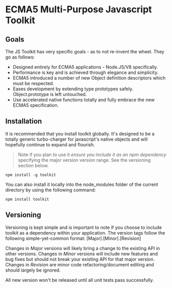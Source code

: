# ECMA5 Multi-Purpose Javascript Toolkit

## Goals
The JS Toolkit has very specific goals - as to not re-invent the wheel. They go as follows:

* Designed entirely for ECMA5 applications - Node.JS/V8 specifically.
* Performance is key and is achieved through elegance and simplicity.
* ECMA5 introduced a number of new Object definition descriptors which must be respected.
* Eases development by extending type prototypes safely. Object.prototype is left untouched.
* Use accelerated native functions totally and fully embrace the new ECMA5 specification.

## Installation
It is recommended that you install toolkit globally. It's designed to be a totally generic turbo-charger for javascript's native objects and will hopefully continue to expand and flourish.

> Note if you plan to use it *ensure you include it as an npm dependency* specifying the major version version range. See the versioning section below.

    npm install -g toolkit
    
You can also install it locally into the node_modules folder of the current directory by using the following command:

    npm install toolkit

## Versioning
Versioning is kept simple and is important to note if you choose to include toolkit as a dependency within your application. The version tags follow the following simple-yet-common format: [Major].[Minor].[Revision]

Changes in *Major* versions will likely bring a change to the existing API in other versions.
Changes in *Minor* versions will include new features and bug fixes but should not break your existing API for that major version.
Changes in *Revision* are minor code refactoring/document editing and should largely be ignored.

All new version won't be released until all unit tests pass successfully.